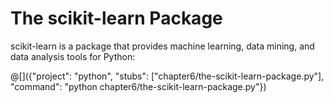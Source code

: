 # The scikit-learn Package

scikit-learn is a package that provides machine learning, data mining,
and data analysis tools for Python:

@[]({"project": "python", "stubs": ["chapter6/the-scikit-learn-package.py"], "command": "python chapter6/the-scikit-learn-package.py"})
